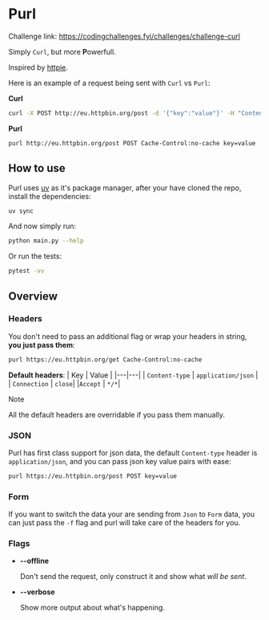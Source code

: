# Purl

Challenge link: https://codingchallenges.fyi/challenges/challenge-curl

Simply `Curl`, but more **P**owerfull.

Inspired by [httpie](https://httpie.io/cli).

Here is an example of a request being sent with `Curl` vs `Purl`:

**Curl**

```sh
curl -X POST http://eu.httpbin.org/post -d '{"key":"value"}' -H "Content-type:application/json" -H "Cache-Control:no-cache"
```

**Purl**

```sh
purl http://eu.httpbin.org/post POST Cache-Control:no-cache key=value
```

## How to use

Purl uses [uv](https://docs.astral.sh/uv/) as it's package manager, after your have cloned the repo, install the dependencies:

```sh
uv sync
```

And now simply run:

```sh
python main.py --help
```

Or run the tests:

```sh
pytest -vv
```

## Overview

### Headers

You don't need to pass an additional flag or wrap your headers in string, **you just pass them**:

```sh
purl https://eu.httpbin.org/get Cache-Control:no-cache
```

**Default headers**:
| Key | Value |
|---|---|
| `Content-type` | `application/json` |
| `Connection` | `close`|
|`Accept` | `*/*`|

> [!NOTE]
> All the default headers are overridable if you pass them manually.

### JSON

Purl has first class support for json data, the default `Content-type` header is `application/json`, and you can pass json key value pairs with ease:

```sh
purl https://eu.httpbin.org/post POST key=value
```

### Form

If you want to switch the data your are sending from `Json` to `Form` data, you can just pass the `-f` flag and purl will take care of the headers for you.

### Flags

- **--offline**

  Don't send the request, only construct it and show what _will be sent_.

- **--verbose**

  Show more output about what's happening.
